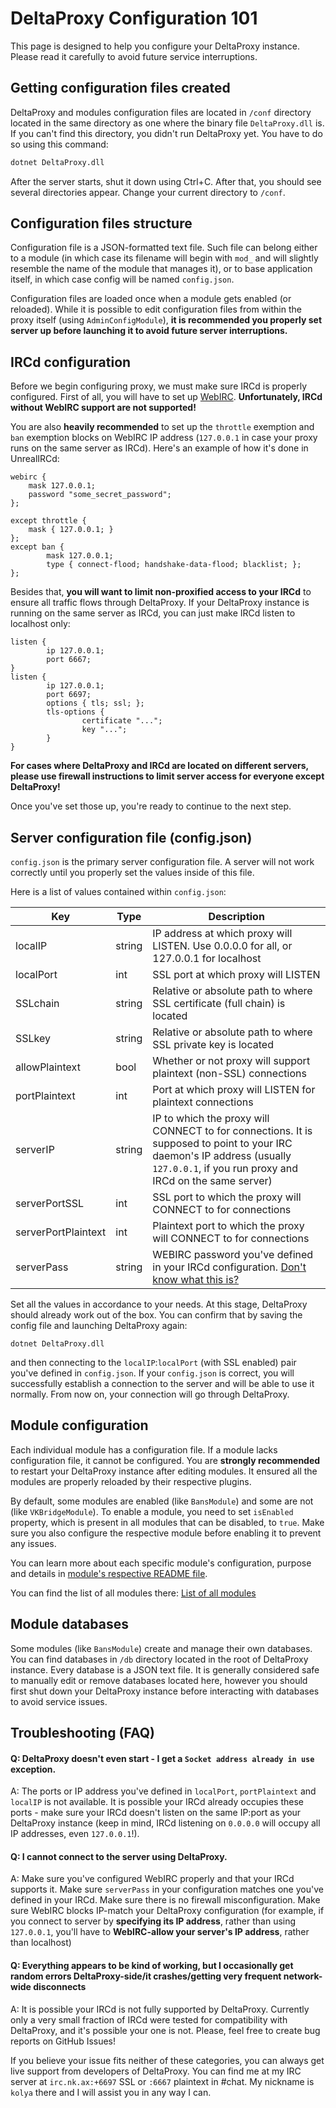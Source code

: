 # DeltaProxy Configuration 101

This page is designed to help you configure your DeltaProxy instance. Please read it carefully to avoid future service interruptions.

## Getting configuration files created

DeltaProxy and modules configuration files are located in `/conf` directory located in the same directory as one where the binary file `DeltaProxy.dll` is. If you can't find this directory, you didn't run DeltaProxy yet. You have to do so using this command:
```bash
dotnet DeltaProxy.dll
```
After the server starts, shut it down using Ctrl+C. After that, you should see several directories appear. Change your current directory to `/conf`.

## Configuration files structure

Configuration file is a JSON-formatted text file. Such file can belong either to a module (in which case its filename will begin with `mod_` and will slightly resemble the name of the module that manages it), or to base application itself, in which case config will be named `config.json`.

Configuration files are loaded once when a module gets enabled (or reloaded). While it is possible to edit configuration files from within the proxy itself (using `AdminConfigModule`), **it is recommended you properly set server up before launching it to avoid future server interruptions.**

## IRCd configuration

Before we begin configuring proxy, we must make sure IRCd is properly configured. First of all, you will have to set up [WebIRC](https://www.unrealircd.org/docs/WebIRC_block#UnrealIRCd-side). **Unfortunately, IRCd without WebIRC support are not supported!**

You are also **heavily recommended** to set up the `throttle` exemption and `ban` exemption blocks on WebIRC IP address (`127.0.0.1` in case your proxy runs on the same server as IRCd). Here's an example of how it's done in UnrealIRCd:
```
webirc {
	mask 127.0.0.1;
	password "some_secret_password";
};

except throttle {
	mask { 127.0.0.1; }
};
except ban {
        mask 127.0.0.1;
        type { connect-flood; handshake-data-flood; blacklist; };
};
```

Besides that, **you will want to limit non-proxified access to your IRCd** to ensure all traffic flows through DeltaProxy. If your DeltaProxy instance is running on the same server as IRCd, you can just make IRCd listen to localhost only:
```
listen {
        ip 127.0.0.1;
        port 6667;
}
listen {
        ip 127.0.0.1;
        port 6697;
        options { tls; ssl; };
        tls-options {
                certificate "...";
                key "...";
        }
}
```

**For cases where DeltaProxy and IRCd are located on different servers, please use firewall instructions to limit server access for everyone except DeltaProxy!**

Once you've set those up, you're ready to continue to the next step.

## Server configuration file (config.json)

`config.json` is the primary server configuration file. A server will not work correctly until you properly set the values inside of this file.

Here is a list of values contained within `config.json`:

| Key | Type | Description |
|--|--|--|
| localIP | string | IP address at which proxy will LISTEN. Use 0.0.0.0 for all, or 127.0.0.1 for localhost |
| localPort | int | SSL port at which proxy will LISTEN |
| SSLchain | string | Relative or absolute path to where SSL certificate (full chain) is located |
| SSLkey | string | Relative or absolute path to where SSL private key is located |
| allowPlaintext | bool | Whether or not proxy will support plaintext (non-SSL) connections |
| portPlaintext | int | Port at which proxy will LISTEN for plaintext connections |
| serverIP | string | IP to which the proxy will CONNECT to for connections. It is supposed to point to your IRC daemon's IP address (usually `127.0.0.1`, if you run proxy and IRCd on the same server) |
| serverPortSSL | int | SSL port to which the proxy will CONNECT to for connections |
| serverPortPlaintext | int | Plaintext port to which the proxy will CONNECT to for connections | serverHostname | string | Hostname that will be used by proxy. Has to match the actual hostname of server defined in your IRCd configuration! |
| serverPass | string | WEBIRC password you've defined in your IRCd configuration. [Don't know what this is?](https://www.unrealircd.org/docs/WebIRC_block#UnrealIRCd-side) |

Set all the values in accordance to your needs. At this stage, DeltaProxy should already work out of the box. You can confirm that by saving the config file and launching DeltaProxy again:
```
dotnet DeltaProxy.dll
```
and then connecting to the `localIP`:`localPort` (with SSL enabled) pair you've defined in `config.json`. If your `config.json` is correct, you will successfully establish a connection to the server and will be able to use it normally. From now on, your connection will go through DeltaProxy.

## Module configuration

Each individual module has a configuration file. If a module lacks configuration file, it cannot be configured. You are **strongly recommended** to restart your DeltaProxy instance after editing modules. It ensured all the modules are properly reloaded by their respective plugins.

By default, some modules are enabled (like `BansModule`) and some are not (like `VKBridgeModule`). To enable a module, you need to set `isEnabled` property, which is present in all modules that can be disabled, to `true`. Make sure you also configure the respective module before enabling it to prevent any issues.

You can learn more about each specific module's configuration, purpose and details in [module's respective README file](https://github.com/kolya5544/DeltaProxy/blob/master/modules/StaffAuthModule/README.md).

You can find the list of all modules there: [List of all modules](https://github.com/kolya5544/DeltaProxy/tree/master/modules)

## Module databases

Some modules (like `BansModule`) create and manage their own databases. You can find databases in `/db` directory located in the root of DeltaProxy instance. Every database is a JSON text file. It is generally considered safe to manually edit or remove databases located here, however you should first shut down your DeltaProxy instance before interacting with databases to avoid service issues.

## Troubleshooting (FAQ)

#### Q: DeltaProxy doesn't even start - I get a `Socket address already in use` exception.

A: The ports or IP address you've defined in `localPort`, `portPlaintext` and `localIP` is not available. It is possible your IRCd already occupies these ports - make sure your IRCd doesn't listen on the same IP:port as your DeltaProxy instance (keep in mind, IRCd listening on `0.0.0.0` will occupy all IP addresses, even `127.0.0.1`!).

#### Q: I cannot connect to the server using DeltaProxy.

A: Make sure you've configured WebIRC properly and that your IRCd supports it. Make sure `serverPass` in your configuration matches one you've defined in your IRCd. Make sure there is no firewall misconfiguration. Make sure WebIRC blocks IP-match your DeltaProxy configuration (for example, if you connect to server by **specifying its IP address**, rather than using `127.0.0.1`, you'll have to **WebIRC-allow your server's IP address**, rather than localhost)

#### Q: Everything appears to be kind of working, but I occasionally get random errors DeltaProxy-side/it crashes/getting very frequent network-wide disconnects

A: It is possible your IRCd is not fully supported by DeltaProxy. Currently only a very small fraction of IRCd were tested for compatibility with DeltaProxy, and it's possible your one is not. Please, feel free to create bug reports on GitHub Issues!

If you believe your issue fits neither of these categories, you can always get live support from developers of DeltaProxy. You can find me at my IRC server at `irc.nk.ax:+6697` SSL or `:6667` plaintext in #chat. My nickname is `kolya` there and I will assist you in any way I can.